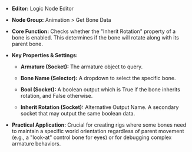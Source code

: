 - **Editor:** Logic Node Editor
    
- **Node Group:** Animation > Get Bone Data
    
- **Core Function:** Checks whether the "Inherit Rotation" property of a bone is enabled. This determines if the bone will rotate along with its parent bone.
    
- **Key Properties & Settings:**
    
    - **Armature (Socket):** The armature object to query.
        
    - **Bone Name (Selector):** A dropdown to select the specific bone.
        
    - **Bool (Socket):** A boolean output which is True if the bone inherits rotation, and False otherwise.
        
    - **Inherit Rotation (Socket):** Alternative Output Name. A secondary socket that may output the same boolean data.
        
- **Practical Application:** Crucial for creating rigs where some bones need to maintain a specific world orientation regardless of parent movement (e.g., a "look-at" control bone for eyes) or for debugging complex armature behaviors.